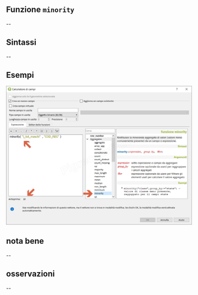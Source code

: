 ## Funzione `minority`

--

## Sintassi

--

## Esempi

<img src="/img/aggregates/minority/minority1.png">

## nota bene

--

## osservazioni

--